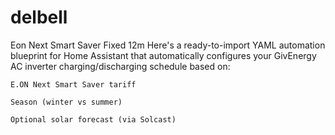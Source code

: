 # delbell
Eon Next Smart Saver Fixed 12m
Here's a ready-to-import YAML automation blueprint for Home Assistant that automatically configures your GivEnergy AC inverter charging/discharging schedule based on:

    E.ON Next Smart Saver tariff

    Season (winter vs summer)

    Optional solar forecast (via Solcast)
